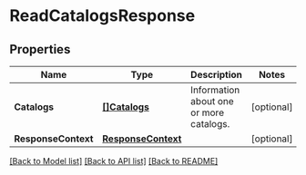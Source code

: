 # ReadCatalogsResponse

## Properties

Name | Type | Description | Notes
------------ | ------------- | ------------- | -------------
**Catalogs** | [**[]Catalogs**](Catalogs.md) | Information about one or more catalogs. | [optional] 
**ResponseContext** | [**ResponseContext**](ResponseContext.md) |  | [optional] 

[[Back to Model list]](../README.md#documentation-for-models) [[Back to API list]](../README.md#documentation-for-api-endpoints) [[Back to README]](../README.md)


